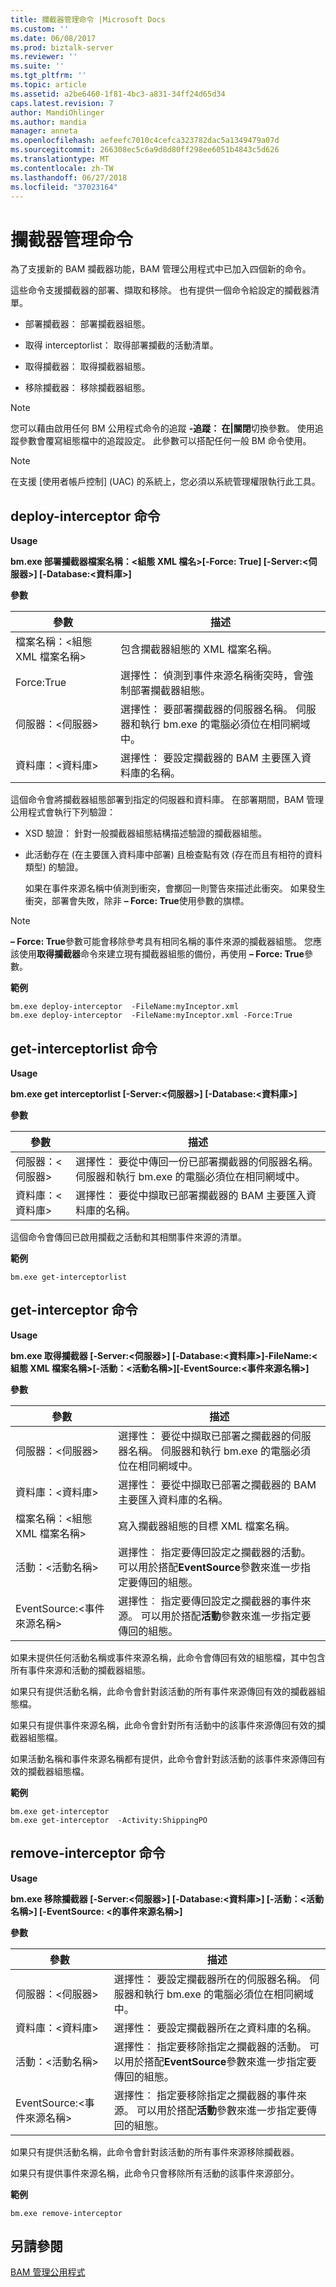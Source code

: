 ```yaml
---
title: 攔截器管理命令 |Microsoft Docs
ms.custom: ''
ms.date: 06/08/2017
ms.prod: biztalk-server
ms.reviewer: ''
ms.suite: ''
ms.tgt_pltfrm: ''
ms.topic: article
ms.assetid: a2be6460-1f81-4bc3-a831-34ff24d65d34
caps.latest.revision: 7
author: MandiOhlinger
ms.author: mandia
manager: anneta
ms.openlocfilehash: aefeefc7010c4cefca323782dac5a1349479a07d
ms.sourcegitcommit: 266308ec5c6a9d8d80ff298ee6051b4843c5d626
ms.translationtype: MT
ms.contentlocale: zh-TW
ms.lasthandoff: 06/27/2018
ms.locfileid: "37023164"
---
```

# <a name="interceptor-management-commands"></a>攔截器管理命令
為了支援新的 BAM 攔截器功能，BAM 管理公用程式中已加入四個新的命令。  
  
 這些命令支援攔截器的部署、擷取和移除。 也有提供一個命令給設定的攔截器清單。  
  
-   部署攔截器： 部署攔截器組態。  
  
-   取得 interceptorlist： 取得部署攔截的活動清單。  
  
-   取得攔截器： 取得攔截器組態。  
  
-   移除攔截器： 移除攔截器組態。  
  
> [!NOTE]
>  您可以藉由啟用任何 BM 公用程式命令的追蹤 **-追蹤： 在&#124;關閉**切換參數。 使用追蹤參數會覆寫組態檔中的追蹤設定。 此參數可以搭配任何一般 BM 命令使用。  
  
> [!NOTE]
>  在支援 [使用者帳戶控制] \(UAC) 的系統上，您必須以系統管理權限執行此工具。  
  
## <a name="deploy-interceptor-command"></a>deploy-interceptor 命令  
 **Usage**  
  
 **bm.exe 部署攔截器檔案名稱：\<組態 XML 檔名\>[-Force: True] [-Server:\<伺服器\>] [-Database:\<資料庫\>]**  
  
 **參數**  
  
|參數|描述|  
|---------------|-----------------|  
|檔案名稱：\<組態 XML 檔案名稱\>|包含攔截器組態的 XML 檔案名稱。|  
|Force:True|選擇性： 偵測到事件來源名稱衝突時，會強制部署攔截器組態。|  
|伺服器：\<伺服器\>|選擇性： 要部署攔截器的伺服器名稱。 伺服器和執行 bm.exe 的電腦必須位在相同網域中。|  
|資料庫：\<資料庫\>|選擇性： 要設定攔截器的 BAM 主要匯入資料庫的名稱。|  
  
 這個命令會將攔截器組態部署到指定的伺服器和資料庫。 在部署期間，BAM 管理公用程式會執行下列驗證：  
  
- XSD 驗證： 針對一般攔截器組態結構描述驗證的攔截器組態。  
  
- 此活動存在 (在主要匯入資料庫中部署) 且檢查點有效 (存在而且有相符的資料類型) 的驗證。  
  
  如果在事件來源名稱中偵測到衝突，會擲回一則警告來描述此衝突。 如果發生衝突，部署會失敗，除非 **– Force: True**使用參數的旗標。  
  
> [!NOTE]
>  **– Force: True**參數可能會移除參考具有相同名稱的事件來源的攔截器組態。 您應該使用**取得攔截器**命令來建立現有攔截器組態的備份，再使用 **– Force: True**參數。  
  
 **範例**  
  
```  
bm.exe deploy-interceptor  -FileName:myInceptor.xml  
bm.exe deploy-interceptor  -FileName:myInceptor.xml -Force:True  
```  
  
## <a name="get-interceptorlist-command"></a>get-interceptorlist 命令  
 **Usage**  
  
 **bm.exe get interceptorlist [-Server:\<伺服器\>] [-Database:\<資料庫\>]**  
  
 **參數**  
  
|參數|描述|  
|---------------|-----------------|  
|伺服器：\<伺服器\>|選擇性： 要從中傳回一份已部署攔截器的伺服器名稱。 伺服器和執行 bm.exe 的電腦必須位在相同網域中。|  
|資料庫：\<資料庫\>|選擇性： 要從中擷取已部署攔截器的 BAM 主要匯入資料庫的名稱。|  
  
 這個命令會傳回已啟用攔截之活動和其相關事件來源的清單。  
  
 **範例**  
  
```  
bm.exe get-interceptorlist   
```  
  
## <a name="get-interceptor-command"></a>get-interceptor 命令  
 **Usage**  
  
 **bm.exe 取得攔截器 [-Server:\<伺服器\>] [-Database:\<資料庫\>]-FileName:\<組態 XML 檔案名稱\>[-活動：\<活動名稱\>][-EventSource:\<事件來源名稱\>]**  
  
 **參數**  
  
|參數|描述|  
|---------------|-----------------|  
|伺服器：\<伺服器\>|選擇性： 要從中擷取已部署之攔截器的伺服器名稱。 伺服器和執行 bm.exe 的電腦必須位在相同網域中。|  
|資料庫：\<資料庫\>|選擇性： 要從中擷取已部署之攔截器的 BAM 主要匯入資料庫的名稱。|  
|檔案名稱：\<組態 XML 檔案名稱\>|寫入攔截器組態的目標 XML 檔案名稱。|  
|活動：\<活動名稱\>|選擇性︰ 指定要傳回設定之攔截器的活動。 可以用於搭配**EventSource**參數來進一步指定要傳回的組態。|  
|EventSource:\<事件來源名稱\>|選擇性︰ 指定要傳回設定之攔截器的事件來源。 可以用於搭配**活動**參數來進一步指定要傳回的組態。|  
  
 如果未提供任何活動名稱或事件來源名稱，此命令會傳回有效的組態檔，其中包含所有事件來源和活動的攔截器組態。  
  
 如果只有提供活動名稱，此命令會針對該活動的所有事件來源傳回有效的攔截器組態檔。  
  
 如果只有提供事件來源名稱，此命令會針對所有活動中的該事件來源傳回有效的攔截器組態檔。  
  
 如果活動名稱和事件來源名稱都有提供，此命令會針對該活動的該事件來源傳回有效的攔截器組態檔。  
  
 **範例**  
  
```  
bm.exe get-interceptor   
bm.exe get-interceptor  -Activity:ShippingPO  
```  
  
## <a name="remove-interceptor-command"></a>remove-interceptor 命令  
 **Usage**  
  
 **bm.exe 移除攔截器 [-Server:\<伺服器\>] [-Database:\<資料庫\>] [-活動：\<活動名稱\>] [-EventSource: \<的事件來源名稱\>]**  
  
 **參數**  
  
|參數|描述|  
|---------------|-----------------|  
|伺服器：\<伺服器\>|選擇性： 要設定攔截器所在的伺服器名稱。 伺服器和執行 bm.exe 的電腦必須位在相同網域中。|  
|資料庫：\<資料庫\>|選擇性： 要設定攔截器所在之資料庫的名稱。|  
|活動：\<活動名稱\>|選擇性︰ 指定要移除指定之攔截器的活動。 可以用於搭配**EventSource**參數來進一步指定要傳回的組態。|  
|EventSource:\<事件來源名稱\>|選擇性︰ 指定要移除指定之攔截器的事件來源。 可以用於搭配**活動**參數來進一步指定要傳回的組態。|  
  
 如果只有提供活動名稱，此命令會針對該活動的所有事件來源移除攔截器。  
  
 如果只有提供事件來源名稱，此命令只會移除所有活動的該事件來源部分。  
  
 **範例**  
  
```  
bm.exe remove-interceptor   
```  
  
## <a name="see-also"></a>另請參閱  
 [BAM 管理公用程式](../core/bam-management-utility.md)